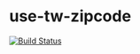 # use-tw-zipcode

[![Build Status](https://travis-ci.org/imgarylai/use-tw-zipcode.svg?branch=master)](https://travis-ci.org/imgarylai/use-tw-zipcode)